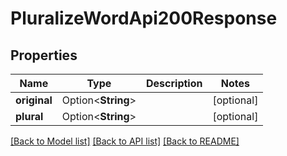 # PluralizeWordApi200Response

## Properties

Name | Type | Description | Notes
------------ | ------------- | ------------- | -------------
**original** | Option<**String**> |  | [optional]
**plural** | Option<**String**> |  | [optional]

[[Back to Model list]](../README.md#documentation-for-models) [[Back to API list]](../README.md#documentation-for-api-endpoints) [[Back to README]](../README.md)


